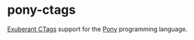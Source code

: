 # pony-ctags
[Exuberant CTags](http://ctags.sourceforge.net/) support for the
[Pony](http://ponylang.org/) programming language.
